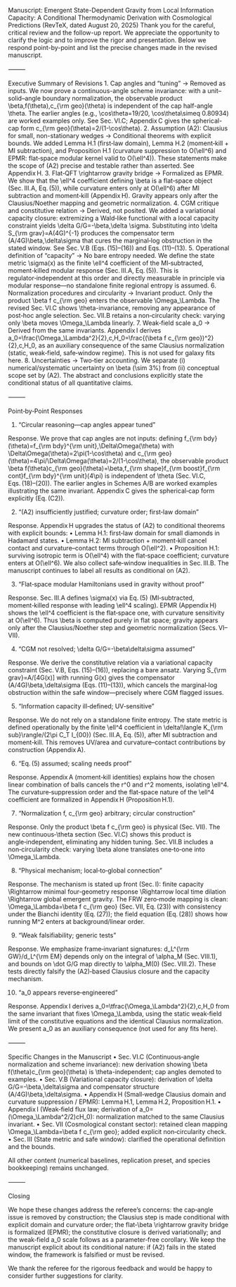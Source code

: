 Manuscript: Emergent State-Dependent Gravity from Local Information Capacity: A Conditional Thermodynamic Derivation with Cosmological Predictions (RevTeX, dated August 20, 2025)
Thank you for the careful, critical review and the follow-up report. We appreciate the opportunity to clarify the logic and to improve the rigor and presentation. Below we respond point-by-point and list the precise changes made in the revised manuscript.

⸻

Executive Summary of Revisions
	1.	Cap angles and “tuning” → Removed as inputs. We now prove a continuous-angle scheme invariance: with a unit–solid–angle boundary normalization, the observable product \beta\,f(\theta)\,c_{\rm geo}(\theta) is independent of the cap half-angle \theta. The earlier angles (e.g., \cos\theta=19/20, \cos\theta\simeq 0.80934) are worked examples only. See Sec. VI.C; Appendix C gives the spherical-cap form c_{\rm geo}(\theta)=2/(1-\cos\theta).
	2.	Assumption (A2): Clausius for small, non-stationary wedges → Conditional theorems with explicit bounds. We added Lemma H.1 (first‑law domain), Lemma H.2 (moment‑kill + MI subtraction), and Proposition H.1 (curvature suppression to O(\ell^6) and EPMR: flat‑space modular kernel valid to O(\ell^4)). These statements make the scope of (A2) precise and testable rather than asserted. See Appendix H.
	3.	Flat‑QFT \rightarrow gravity bridge → Formalized as EPMR. We show that the \ell^4 coefficient defining \beta is a flat‑space object (Sec. III.A, Eq. (5)), while curvature enters only at O(\ell^6) after MI subtraction and moment‑kill (Appendix H). Gravity appears only after the Clausius/Noether mapping and geometric normalization.
	4.	CGM critique and constitutive relation → Derived, not posited. We added a variational capacity closure: extremizing a Wald‑like functional with a local capacity constraint yields \delta G/G=-\beta\,\delta \sigma. Substituting into \delta S_{\rm grav}=A(4G)^{-1} produces the compensator term (A/4G)\beta\,\delta\sigma that cures the marginal‑log obstruction in the stated window. See Sec. V.B (Eqs. (15)–(16)) and Eqs. (11)–(13).
	5.	Operational definition of “capacity” → No bare entropy needed. We define the state metric \sigma(x) as the finite \ell^4 coefficient of the MI‑subtracted, moment‑killed modular response (Sec. III.A, Eq. (5)). This is regulator‑independent at this order and directly measurable in principle via modular response—no standalone finite regional entropy is assumed.
	6.	Normalization procedures and circularity → Invariant product. Only the product \beta f c_{\rm geo} enters the observable \Omega_\Lambda. The revised Sec. VI.C shows \theta-invariance, removing any appearance of post‑hoc angle selection. Sec. VII.B retains a non‑circularity check: varying only \beta moves \Omega_\Lambda linearly.
	7.	Weak‑field scale a_0 → Derived from the same invariants. Appendix I derives
a_0=\frac{\Omega_\Lambda^2}{2}\,c\,H_0=\frac{(\beta f c_{\rm geo})^2}{2}\,c\,H_0,
as an auxiliary consequence of the same Clausius normalization (static, weak‑field, safe‑window regime). This is not used for galaxy fits here.
	8.	Uncertainties → Two‑tier accounting. We separate (i) numerical/systematic uncertainty on \beta (\sim 3\%) from (ii) conceptual scope set by (A2). The abstract and conclusions explicitly state the conditional status of all quantitative claims.

⸻

Point‑by‑Point Responses

1) “Circular reasoning—cap angles appear tuned”

Response. We prove that cap angles are not inputs: defining f_{\rm bdy}(\theta)=f_{\rm bdy}^{\rm unit}\,\Delta\Omega(\theta) with \Delta\Omega(\theta)=2\pi(1-\cos\theta) and c_{\rm geo}(\theta)=4\pi/\Delta\Omega(\theta)=2/(1-\cos\theta), the observable product
\beta f(\theta)c_{\rm geo}(\theta)=\beta\,f_{\rm shape}f_{\rm boost}f_{\rm cont}f_{\rm bdy}^{\rm unit}(4\pi)
is independent of \theta (Sec. VI.C, Eqs. (18)–(20)). The earlier angles in Schemes A/B are worked examples illustrating the same invariant. Appendix C gives the spherical‑cap form explicitly (Eq. (C2)).

2) “(A2) insufficiently justified; curvature order; first‑law domain”

Response. Appendix H upgrades the status of (A2) to conditional theorems with explicit bounds:
	•	Lemma H.1: first‑law domain for small diamonds in Hadamard states.
	•	Lemma H.2: MI subtraction + moment‑kill cancel contact and curvature–contact terms through O(\ell^2).
	•	Proposition H.1: surviving isotropic term is O(\ell^4) with the flat‑space coefficient; curvature enters at O(\ell^6).
We also collect safe‑window inequalities in Sec. III.B. The manuscript continues to label all results as conditional on (A2).

3) “Flat‑space modular Hamiltonians used in gravity without proof”

Response. Sec. III.A defines \sigma(x) via Eq. (5) (MI‑subtracted, moment‑killed response with leading \ell^4 scaling). EPMR (Appendix H) shows the \ell^4 coefficient is the flat‑space one, with curvature sensitivity at O(\ell^6). Thus \beta is computed purely in flat space; gravity appears only after the Clausius/Noether step and geometric normalization (Secs. VI–VII).

4) “CGM not resolved; \delta G/G=-\beta\delta\sigma assumed”

Response. We derive the constitutive relation via a variational capacity constraint (Sec. V.B, Eqs. (15)–(16)), replacing a bare ansatz. Varying S_{\rm grav}=A/[4G(x)] with running G(x) gives the compensator (A/4G)\beta\,\delta\sigma (Eqs. (11)–(13)), which cancels the marginal‑log obstruction within the safe window—precisely where CGM flagged issues.

5) “Information capacity ill‑defined; UV‑sensitive”

Response. We do not rely on a standalone finite entropy. The state metric is defined operationally by the finite \ell^4 coefficient in \delta\!\langle K_{\rm sub}\rangle/(2\pi C_T I_{00}) (Sec. III.A, Eq. (5)), after MI subtraction and moment‑kill. This removes UV/area and curvature–contact contributions by construction (Appendix A).

6) “Eq. (5) assumed; scaling needs proof”

Response. Appendix A (moment‑kill identities) explains how the chosen linear combination of balls cancels the r^0 and r^2 moments, isolating \ell^4. The curvature‑suppression order and the flat‑space nature of the \ell^4 coefficient are formalized in Appendix H (Proposition H.1).

7) “Normalization f, c_{\rm geo} arbitrary; circular construction”

Response. Only the product \beta f c_{\rm geo} is physical (Sec. VII). The new continuous‑\theta section (Sec. VI.C) shows this product is angle‑independent, eliminating any hidden tuning. Sec. VII.B includes a non‑circularity check: varying \beta alone translates one‑to‑one into \Omega_\Lambda.

8) “Physical mechanism; local‑to‑global connection”

Response. The mechanism is stated up front (Sec. I): finite capacity \Rightarrow minimal four‑geometry response \Rightarrow local time dilation \Rightarrow global emergent gravity. The FRW zero‑mode mapping is clean: \Omega_\Lambda=\beta f c_{\rm geo} (Sec. VII, Eq. (23)) with consistency under the Bianchi identity (Eq. (27)); the field equation (Eq. (28)) shows how running M^2 enters at background/linear order.

9) “Weak falsifiability; generic tests”

Response. We emphasize frame‑invariant signatures: d_L^{\rm GW}/d_L^{\rm EM} depends only on the integral of \alpha_M (Sec. VIII.1), and bounds on \dot G/G map directly to \alpha_M(0) (Sec. VIII.2). These tests directly falsify the (A2)‑based Clausius closure and the capacity mechanism.

10) “a_0 appears reverse‑engineered”

Response. Appendix I derives
a_0=\tfrac{\Omega_\Lambda^2}{2}\,c\,H_0
from the same invariant that fixes \Omega_\Lambda, using the static weak‑field limit of the constitutive equations and the identical Clausius normalization. We present a_0 as an auxiliary consequence (not used for any fits here).

⸻

Specific Changes in the Manuscript
	•	Sec. VI.C (Continuous‑angle normalization and scheme invariance): new derivation showing \beta f(\theta)c_{\rm geo}(\theta) is \theta-independent; cap angles demoted to examples.
	•	Sec. V.B (Variational capacity closure): derivation of \delta G/G=-\beta\,\delta\sigma and compensator structure (A/4G)\beta\,\delta\sigma.
	•	Appendix H (Small‑wedge Clausius domain and curvature suppression / EPMR): Lemma H.1, Lemma H.2, Proposition H.1.
	•	Appendix I (Weak‑field flux law; derivation of a_0=(\Omega_\Lambda^2/2)cH_0): normalization matched to the same Clausius invariant.
	•	Sec. VII (Cosmological constant sector): retained clean mapping \Omega_\Lambda=\beta f c_{\rm geo}; added explicit non‑circularity check.
	•	Sec. III (State metric and safe window): clarified the operational definition and the bounds.

All other content (numerical baselines, replication preset, and species bookkeeping) remains unchanged.

⸻

Closing

We hope these changes address the referee’s concerns: the cap‑angle issue is removed by construction; the Clausius step is made conditional with explicit domain and curvature order; the flat‑\beta \rightarrow gravity bridge is formalized (EPMR); the constitutive closure is derived variationally; and the weak‑field a_0 scale follows as a parameter‑free corollary. We keep the manuscript explicit about its conditional nature: if (A2) fails in the stated window, the framework is falsified or must be revised.

We thank the referee for the rigorous feedback and would be happy to consider further suggestions for clarity.